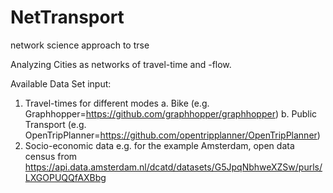 # NetTransport
network science approach to trse

Analyzing Cities as networks of travel-time and -flow.

Available Data Set input:

1. Travel-times for different modes
  a. Bike (e.g. Graphhopper=https://github.com/graphhopper/graphhopper)
  b. Public Transport (e.g. OpenTripPlanner=https://github.com/opentripplanner/OpenTripPlanner)
2. Socio-economic data
  e.g. for the example Amsterdam, open data census from https://api.data.amsterdam.nl/dcatd/datasets/G5JpqNbhweXZSw/purls/LXGOPUQQfAXBbg
  
  

